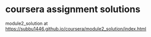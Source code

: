 # coursera assignment solutions

module2_solution at https://subbu1446.github.io/coursera/module2_solution/index.html
